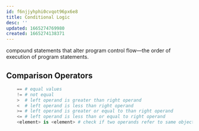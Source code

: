 ```yaml
---
id: f6njjyhphi0cvqot96px6e8
title: Conditional Logic
desc: ''
updated: 1665274769980
created: 1665274138371
---
```

compound statements that alter program control flow—the order of execution of program statements.

## Comparison Operators
```python
    == # equal values
    != # not equal
    >  # left operand is greater than right operand
    <  # left operand is less than right operand
    >= # left operand is greater or equal to than right operand
    <= # left operand is less than or equal to right operand
    <element> is <element> # check if two operands refer to same object in memory
```

